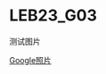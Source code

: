 # LEB23_G03

测试图片

[Google照片](https://github.com/pkuTrasond/LEB23_G03/blob/6deb5648387066f1895a306421e56f88c885cc7b/google.png)
